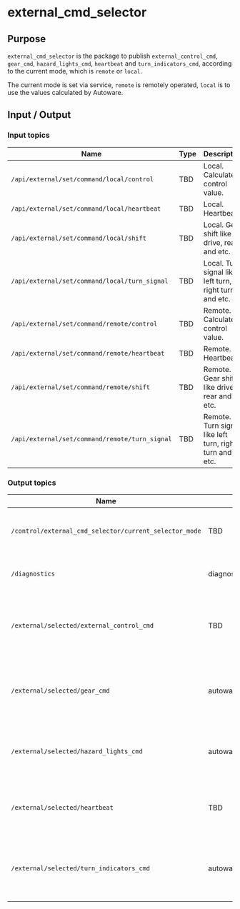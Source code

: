 # external_cmd_selector

## Purpose

`external_cmd_selector` is the package to publish `external_control_cmd`, `gear_cmd`, `hazard_lights_cmd`, `heartbeat` and `turn_indicators_cmd`, according to the current mode, which is `remote` or `local`.

The current mode is set via service, `remote` is remotely operated, `local` is to use the values calculated by Autoware.

## Input / Output

### Input topics

| Name                                           | Type | Description                                             |
| ---------------------------------------------- | ---- | ------------------------------------------------------- |
| `/api/external/set/command/local/control`      | TBD  | Local. Calculated control value.                        |
| `/api/external/set/command/local/heartbeat`    | TBD  | Local. Heartbeat.                                       |
| `/api/external/set/command/local/shift`        | TBD  | Local. Gear shift like drive, rear and etc.             |
| `/api/external/set/command/local/turn_signal`  | TBD  | Local. Turn signal like left turn, right turn and etc.  |
| `/api/external/set/command/remote/control`     | TBD  | Remote. Calculated control value.                       |
| `/api/external/set/command/remote/heartbeat`   | TBD  | Remote. Heartbeat.                                      |
| `/api/external/set/command/remote/shift`       | TBD  | Remote. Gear shift like drive, rear and etc.            |
| `/api/external/set/command/remote/turn_signal` | TBD  | Remote. Turn signal like left turn, right turn and etc. |

### Output topics

| Name                                                   | Type                                              | Description                                     |
| ------------------------------------------------------ | ------------------------------------------------- | ----------------------------------------------- |
| `/control/external_cmd_selector/current_selector_mode` | TBD                                               | Current selected mode, remote or local.         |
| `/diagnostics`                                         | diagnostic_msgs::msg::DiagnosticArray             | Check if node is active or not.                 |
| `/external/selected/external_control_cmd`              | TBD                                               | Pass through control command with current mode. |
| `/external/selected/gear_cmd`                          | autoware_vehicle_msgs::msg::GearCommand           | Pass through gear command with current mode.    |
| `/external/selected/hazard_lights_cmd`                 | autoware_vehicle_msgs::msg::HazardLightsCommand   | Pass through hazard light with current mode.    |
| `/external/selected/heartbeat`                         | TBD                                               | Pass through heartbeat with current mode.       |
| `/external/selected/turn_indicators_cmd`               | autoware_vehicle_msgs::msg::TurnIndicatorsCommand | Pass through turn indicator with current mode.  |
